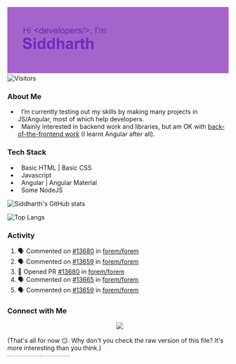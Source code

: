 ![Hey there <developers>! I'm Siddharth.](./header.png)
![Visitors](https://visitor-badge.glitch.me/badge?page_id=SiddharhthShyniben.SiddharthShyniben)

###  About Me 

- &nbsp; I’m currently testing out my skills by making many projects in JS/Angular, most of which help developers.
- &nbsp; Mainly interested in backend work and libraries, but am OK with [back-of-the-frontend work](https://css-tricks.com/the-great-divide/) (I learnt Angular after all).

### Tech Stack

- &nbsp; Basic HTML | Basic CSS
- &nbsp; Javascript
- &nbsp; Angular | Angular Material
- &nbsp; Some NodeJS

![Siddharth's GitHub stats](https://github-readme-stats.vercel.app/api?username=SiddharthShyniben&amp;count_private=true&amp;show_icons=true&amp;theme=dark)

![Top Langs](https://github-readme-stats.vercel.app/api/top-langs/?username=SiddharthSHyniben&amp;theme=dark)

### Activity

<!--START_SECTION:activity-->
1. 🗣 Commented on [#13680](https://github.com/forem/forem/issues/13680) in [forem/forem](https://github.com/forem/forem)
2. 🗣 Commented on [#13659](https://github.com/forem/forem/issues/13659) in [forem/forem](https://github.com/forem/forem)
3. 💪 Opened PR [#13680](https://github.com/forem/forem/pull/13680) in [forem/forem](https://github.com/forem/forem)
4. 🗣 Commented on [#13665](https://github.com/forem/forem/issues/13665) in [forem/forem](https://github.com/forem/forem)
5. 🗣 Commented on [#13659](https://github.com/forem/forem/issues/13659) in [forem/forem](https://github.com/forem/forem)
<!--END_SECTION:activity-->

### Connect with Me

<p align="center">
&nbsp; <a href="mailto:siddharth.muscat@gmail.com" target="_blank" rel="noopener noreferrer"><img src="https://logodownload.org/wp-content/uploads/2018/03/gmail-logo-16.png" width="50px"></a>
</p>

(That's all for now :smirk:. Why don't you check the raw version of this file? It's more interesting than you think.)
<br>
<sub>
   <sup>
     <sub>
       <sup>
         <sub>
           <sup>
             <sub>
               <sup>
                 <sub>
                   <sup>
                     <sub>
                       <sup>
                         ~Mutual funds are subject to~ Why do I have a 1 month update schedule? Because the grass (Profile README) is always greener on the other web-side. How are you still reading this by the way?
                       </sup>
                     </sub>
                   </sup>
                 </sub>
               </sup>
             </sub>
           </sup>
         </sub>
       </sup>
     </sub>
  </sup>
</sub>
</developers>
